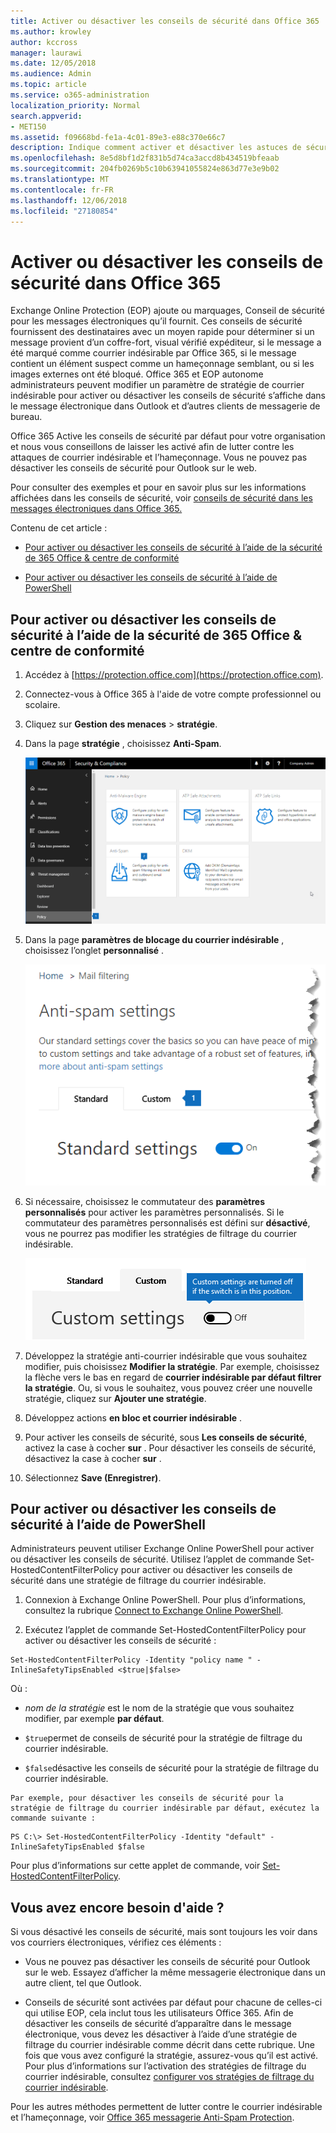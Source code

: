 ```yaml
---
title: Activer ou désactiver les conseils de sécurité dans Office 365
ms.author: krowley
author: kccross
manager: laurawi
ms.date: 12/05/2018
ms.audience: Admin
ms.topic: article
ms.service: o365-administration
localization_priority: Normal
search.appverid:
- MET150
ms.assetid: f09668bd-fe1a-4c01-89e3-e88c370e66c7
description: Indique comment activer et désactiver les astuces de sécurité dans les messages électroniques à des administrateurs Office 365 et EOP.
ms.openlocfilehash: 8e5d8bf1d2f831b5d74ca3accd8b434519bfeaab
ms.sourcegitcommit: 204fb0269b5c10b63941055824e863d77e3e9b02
ms.translationtype: MT
ms.contentlocale: fr-FR
ms.lasthandoff: 12/06/2018
ms.locfileid: "27180854"
---
```

# <a name="enable-or-disable-safety-tips-in-office-365"></a>Activer ou désactiver les conseils de sécurité dans Office 365

Exchange Online Protection (EOP) ajoute ou marquages, Conseil de sécurité pour les messages électroniques qu’il fournit. Ces conseils de sécurité fournissent des destinataires avec un moyen rapide pour déterminer si un message provient d’un coffre-fort, visual vérifié expéditeur, si le message a été marqué comme courrier indésirable par Office 365, si le message contient un élément suspect comme un hameçonnage semblant, ou si les images externes ont été bloqué. Office 365 et EOP autonome administrateurs peuvent modifier un paramètre de stratégie de courrier indésirable pour activer ou désactiver les conseils de sécurité s’affiche dans le message électronique dans Outlook et d’autres clients de messagerie de bureau. 
  
Office 365 Active les conseils de sécurité par défaut pour votre organisation et nous vous conseillons de laisser les activé afin de lutter contre les attaques de courrier indésirable et l’hameçonnage. Vous ne pouvez pas désactiver les conseils de sécurité pour Outlook sur le web.
  
Pour consulter des exemples et pour en savoir plus sur les informations affichées dans les conseils de sécurité, voir [conseils de sécurité dans les messages électroniques dans Office 365.](safety-tips-in-office-365.md)
  
Contenu de cet article :
  
- [Pour activer ou désactiver les conseils de sécurité à l’aide de la sécurité de 365 Office &amp; centre de conformité](enable-or-disable-safety-tips.md#SandCCsafetytip)
    
- [Pour activer ou désactiver les conseils de sécurité à l’aide de PowerShell](enable-or-disable-safety-tips.md#pshellsafetytip)
    
## <a name="to-enable-or-disable-safety-tips-by-using-the-office-365-security-amp-compliance-center"></a>Pour activer ou désactiver les conseils de sécurité à l’aide de la sécurité de 365 Office &amp; centre de conformité
<a name="SandCCsafetytip"> </a>

1. Accédez à [https://protection.office.com](https://protection.office.com).
    
2. Connectez-vous à Office 365 à l'aide de votre compte professionnel ou scolaire.
    
3. Cliquez sur **Gestion des menaces** \> **stratégie**. 
    
4. Dans la page **stratégie** , choisissez **Anti-Spam**.
    
    ![Cette capture d’écran montre comment accéder à la page de paramètres de blocage du courrier indésirable dans la sécurité &amp; centre de conformité.](media/b8eb2ee3-2eb1-4ea2-b138-f6d7fb2e23de.png)
  
5. Dans la page **paramètres de blocage du courrier indésirable** , choisissez l’onglet **personnalisé** . 
    
    ![Cette capture d’écran montre l’emplacement de l’onglet personnalisé dans la page Paramètres de blocage du courrier indésirable dans la sécurité &amp; centre de conformité.](media/1d688d23-e6f3-4de5-84a7-e8ce31786193.png)
  
6. Si nécessaire, choisissez le commutateur des **paramètres personnalisés** pour activer les paramètres personnalisés. Si le commutateur des paramètres personnalisés est défini sur **désactivé**, vous ne pourrez pas modifier les stratégies de filtrage du courrier indésirable.
    
    ![Cette capture d’écran montre filtre anti-courrier indésirable personnalisé désactivés des paramètres de stratégie.](media/94f900ad-b556-4a31-a3ac-acfcd72e71b8.png)
  
7. Développez la stratégie anti-courrier indésirable que vous souhaitez modifier, puis choisissez **Modifier la stratégie**. Par exemple, choisissez la flèche vers le bas en regard de **courrier indésirable par défaut filtrer la stratégie**. Ou, si vous le souhaitez, vous pouvez créer une nouvelle stratégie, cliquez sur **Ajouter une stratégie**.
    
8. Développez actions **en bloc et courrier indésirable** . 
    
9. Pour activer les conseils de sécurité, sous **Les conseils de sécurité**, activez la case à cocher **sur** . Pour désactiver les conseils de sécurité, désactivez la case à cocher **sur** . 
    
10. Sélectionnez **Save (Enregistrer)**.
    
## <a name="to-enable-or-disable-safety-tips-by-using-powershell"></a>Pour activer ou désactiver les conseils de sécurité à l’aide de PowerShell
<a name="pshellsafetytip"> </a>

Administrateurs peuvent utiliser Exchange Online PowerShell pour activer ou désactiver les conseils de sécurité. Utilisez l’applet de commande Set-HostedContentFilterPolicy pour activer ou désactiver les conseils de sécurité dans une stratégie de filtrage du courrier indésirable.
  
1. Connexion à Exchange Online PowerShell. Pour plus d’informations, consultez la rubrique [Connect to Exchange Online PowerShell](http://go.microsoft.com/fwlink/p/?LinkId=396554).
    
2. Exécutez l’applet de commande Set-HostedContentFilterPolicy pour activer ou désactiver les conseils de sécurité :
    
  ```
  Set-HostedContentFilterPolicy -Identity "policy name " -InlineSafetyTipsEnabled <$true|$false>
  ```

Où :
    
  -  *nom de la stratégie* est le nom de la stratégie que vous souhaitez modifier, par exemple **par défaut**.
    
  -  `$true`permet de conseils de sécurité pour la stratégie de filtrage du courrier indésirable. 
    
  -  `$false`désactive les conseils de sécurité pour la stratégie de filtrage du courrier indésirable. 
    
    Par exemple, pour désactiver les conseils de sécurité pour la stratégie de filtrage du courrier indésirable par défaut, exécutez la commande suivante :
    
  ```
  PS C:\> Set-HostedContentFilterPolicy -Identity "default" -InlineSafetyTipsEnabled $false
  ```

Pour plus d’informations sur cette applet de commande, voir [Set-HostedContentFilterPolicy](https://technet.microsoft.com/library/jj200781.aspx).
    
## <a name="still-need-help"></a>Vous avez encore besoin d'aide ?
<a name="pshellsafetytip"> </a>

Si vous désactivé les conseils de sécurité, mais sont toujours les voir dans vos courriers électroniques, vérifiez ces éléments :
  
- Vous ne pouvez pas désactiver les conseils de sécurité pour Outlook sur le web. Essayez d’afficher la même messagerie électronique dans un autre client, tel que Outlook.
    
- Conseils de sécurité sont activées par défaut pour chacune de celles-ci qui utilise EOP, cela inclut tous les utilisateurs Office 365. Afin de désactiver les conseils de sécurité d’apparaître dans le message électronique, vous devez les désactiver à l’aide d’une stratégie de filtrage du courrier indésirable comme décrit dans cette rubrique. Une fois que vous avez configuré la stratégie, assurez-vous qu’il est activé. Pour plus d’informations sur l’activation des stratégies de filtrage du courrier indésirable, consultez [configurer vos stratégies de filtrage du courrier indésirable](https://technet.microsoft.com/library/jj200684.aspx).
    
Pour les autres méthodes permettent de lutter contre le courrier indésirable et l’hameçonnage, voir [Office 365 messagerie Anti-Spam Protection](anti-spam-protection.md).
  


